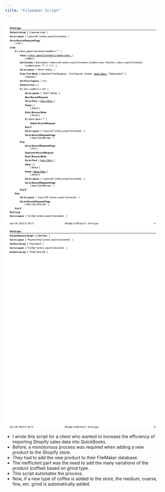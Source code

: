 ```yaml
---
title: "Filemaker Script"
---
```

  ![script](/assets/images/grindtype.xps-1.jpg)
  ![script](/assets/images/grindtype.xps-2.jpg)

- I wrote this script for a client who wanted to increase the efficiency of importing Shopify sales data into QuickBooks.
- Before, a monotonous process was required when adding a new product to the Shopify store.
- They had to add the new product to their FileMaker database.
- The inefficient part was the need to add the many variations of the product (coffee) based on grind type.
- This script automates the process.
- Now, if a new type of coffee is added to the store, the medium, coarse, fine, etc. grind is automatically added.
